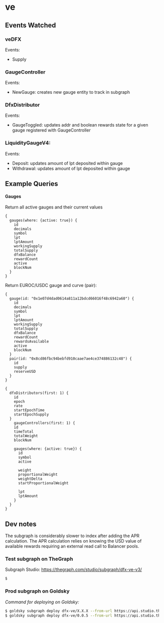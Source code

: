 # ve

## Events Watched

### veDFX

Events:

- Supply

### GaugeController

Events:

- NewGauge: creates new gauge entity to track in subgraph

### DfxDistributor

Events:

- GaugeToggled: updates addr and boolean rewards state for a given gauge registered with GaugeController

### LiquidityGaugeV4:

Events:

- Deposit: updates amount of lpt deposited within gauge
- Withdrawal: updates amount of lpt deposited within gauge

## Example Queries

#### Gauges

Return all active gauges and their current values

```
{
  gauges(where: {active: true}) {
    id
    decimals
    symbol
    lpt
    lptAmount
    workingSupply
    totalSupply
    dfxBalance
    rewardCount
    active
    blockNum
  }
}
```

Return EUROC/USDC gauge and curve (pair):

```
{
  gauge(id: "0x1e07d4dad0614a811a12bdcd66016f48c6942a60") {
    id
    decimals
    symbol
    lpt
    lptAmount
    workingSupply
    totalSupply
    dfxBalance
    rewardCount
    rewardsAvailable
    active
    blockNum
  }
  pair(id: "0x8cd86fbc94bebfd910caae7ae4ce374886132c48") {
    id
    supply
    reserveUSD
  }
}
```

```
{
  dfxDistributors(first: 1) {
    id
    epoch
    rate
    startEpochTime
    startEpochSupply
  }
	gaugeControllers(first: 1) {
    id
    timeTotal
    totalWeight
    blockNum

    gauges(where: {active: true}) {
      id
      symbol
      active

      weight
      proportionalWeight
      weightDelta
      startProportionalWeight

      lpt
      lptAmount
    }
  }
}
```

## Dev notes

The subgraph is considerably slower to index after adding the APR calculation. The APR calculation relies on knowing the USD value of available rewards requiring an external read call to Balancer pools.

### Test subgraph on TheGraph

Subgraph Studio: https://thegraph.com/studio/subgraph/dfx-ve-v3/

```bash
$
```

### Prod subgraph on Goldsky

_Command for deploying on Goldsky:_

```bash
$ goldsky subgraph deploy dfx-ve/X.X.X --from-url https://api.studio.thegraph.com/query/41366/dfx-ve-test/vX.X.X
$ goldsky subgraph deploy dfx-ve/0.0.5 --from-url https://api.studio.thegraph.com/query/41366/dfx-ve-test/v0.0.122
```
